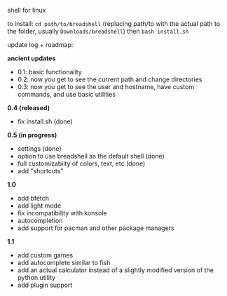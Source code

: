 shell for linux

to install:
`cd path/to/breadshell` (replacing path/to with the actual path to the folder, usually `Downloads/breadshell`)
then `bash install.sh`

update log + roadmap:

**ancient updates**

- 0.1: basic functionality
- 0.2: now you get to see the current path and change directories
- 0.3: now you get to see the user and hostname, have custom commands, and use basic utilities

**0.4 (released)**

- fix install.sh (done)

**0.5 (in progress)**

- settings (done)
- option to use breadshell as the default shell (done)
- full customizabiity of colors, text, etc (done)
- add "shortcuts"

**1.0**

- add bfetch
- add light mode
- fix incompatibility with konsole
- autocompletion
- add support for pacman and other package managers

**1.1**

- add custom games
- add autocomplete similar to fish
- add an actual calculator instead of a slightly modified version of the python utility
- add plugin support
